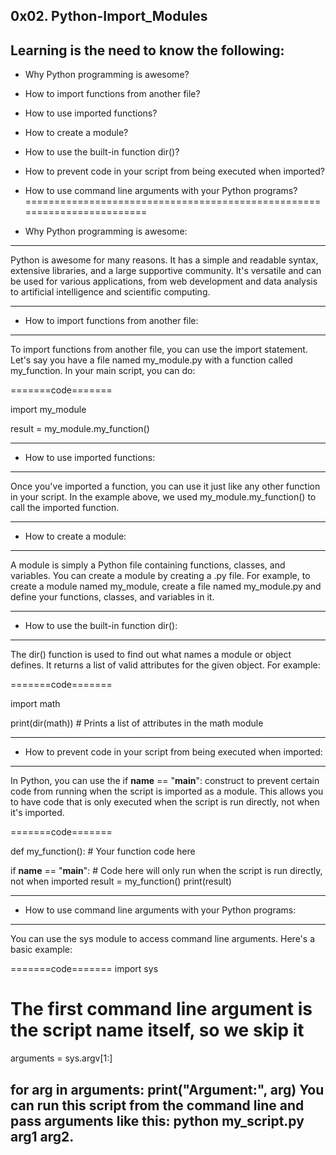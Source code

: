0x02.  Python-Import_Modules
--------------------


Learning is the need to know the following:
-----------------------------------------
* Why Python programming is awesome?
* How to import functions from another file?
* How to use imported functions?
* How to create a module?
* How to use the built-in function dir()?
* How to prevent code in your script from being executed when imported?
* How to use command line arguments with your Python programs?
========================================================================


* Why Python programming is awesome:
----------------------------------------------
Python is awesome for many reasons. It has a simple and readable syntax, extensive libraries, and a large supportive community. It's versatile and can be used for various applications, from web development and data analysis to artificial intelligence and scientific computing.

----------------------------------------------
* How to import functions from another file:
----------------------------------------------
To import functions from another file, you can use the import statement. Let's say you have a file named my_module.py with a function called my_function. In your main script, you can do:

=======code=======

import my_module

result = my_module.my_function()

-----------------------------------------------
* How to use imported functions:
----------------------------------------------
  Once you've imported a function, you can use it just like any other function in your script. In the example above, we used my_module.my_function() to call the imported function.

----------------------------------------------
* How to create a module:
----------------------------------------------
A module is simply a Python file containing functions, classes, and variables. You can create a module by creating a .py file. For example, to create a module named my_module, create a file named my_module.py and define your functions, classes, and variables in it.

----------------------------------------------
* How to use the built-in function dir():
----------------------------------------------
The dir() function is used to find out what names a module or object defines. It returns a list of valid attributes for the given object. For example:

=======code=======

import math

print(dir(math))  # Prints a list of attributes in the math module

----------------------------------------------
* How to prevent code in your script from being executed when imported:
----------------------------------------------
In Python, you can use the if __name__ == "__main__": construct to prevent certain code from running when the script is imported as a module. This allows you to have code that is only executed when the script is run directly, not when it's imported.

=======code=======

def my_function():
    # Your function code here

if __name__ == "__main__":
    # Code here will only run when the script is run directly, not when imported
    result = my_function()
    print(result)

----------------------------------------------
* How to use command line arguments with your Python programs:
----------------------------------------------
You can use the sys module to access command line arguments. Here's a basic example:

=======code=======
import sys

# The first command line argument is the script name itself, so we skip it
arguments = sys.argv[1:]

for arg in arguments:
    print("Argument:", arg)
You can run this script from the command line and pass arguments like this: python my_script.py arg1 arg2.
--------------------------------------------------------------------------------------------

